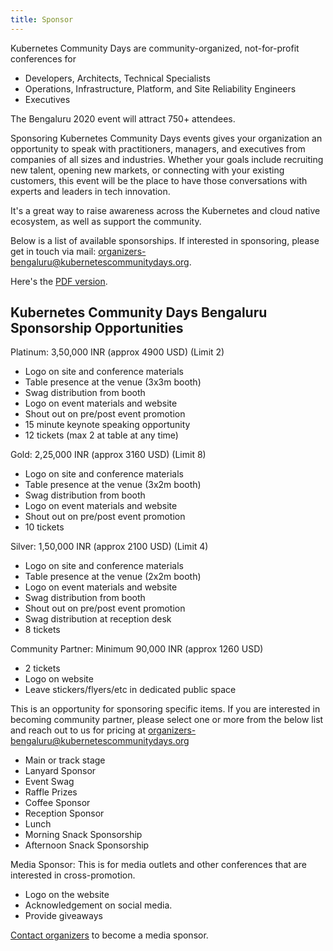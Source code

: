 ```yaml
---
title: Sponsor
---
```


Kubernetes Community Days are community-organized, not-for-profit conferences for

   * Developers, Architects, Technical Specialists
   * Operations, Infrastructure, Platform, and Site Reliability Engineers
   * Executives

The Bengaluru 2020 event will attract 750+ attendees. 

Sponsoring Kubernetes Community Days events gives your organization an opportunity to speak with practitioners, managers, and executives from companies of all sizes and industries. Whether your goals include recruiting new talent, opening new markets, or connecting with your existing customers, this event will be the place to have those conversations with experts and leaders in tech innovation. 

It's a great way to raise awareness across the Kubernetes and cloud native ecosystem, as well as support the community.

Below is a list of available sponsorships. If interested in sponsoring, please get in touch via mail: [organizers-bengaluru@kubernetescommunitydays.org](mailto:organizers-bengaluru@kubernetescommunitydays.org).

Here's the [PDF version](/img/2020-bengaluru/kcdblr2020_sponsor_prospectus.pdf).

## Kubernetes Community Days Bengaluru Sponsorship Opportunities

Platinum: 3,50,000 INR (approx 4900 USD) (Limit 2)

* Logo on site and conference materials 
* Table presence at the venue (3x3m booth)
* Swag distribution from booth
* Logo on event materials and website
* Shout out on pre/post event promotion
* 15 minute keynote speaking opportunity
* 12 tickets (max 2 at table at any time)

Gold: 2,25,000 INR (approx 3160 USD) (Limit 8)

* Logo on site and conference materials 
* Table presence at the venue (3x2m booth)
* Swag distribution from booth
* Logo on event materials and website
* Shout out on pre/post event promotion
* 10 tickets

Silver: 1,50,000 INR (approx 2100 USD) (Limit 4) 

* Logo on site and conference materials 
* Table presence at the venue (2x2m booth)
* Logo on event materials and website
* Swag distribution from booth
* Shout out on pre/post event promotion
* Swag distribution at reception desk
* 8 tickets

Community Partner: Minimum 90,000 INR (approx 1260 USD)

* 2 tickets
* Logo on website
* Leave stickers/flyers/etc in dedicated public space

This is an opportunity for sponsoring specific items. If you are interested in becoming community partner, please select one or more from the below list and reach out to us for pricing at [organizers-bengaluru@kubernetescommunitydays.org](mailto:organizers-bengaluru@kubernetescommunitydays.org) 

* Main or track stage
* Lanyard Sponsor
* Event Swag
* Raffle Prizes
* Coffee Sponsor
* Reception Sponsor
* Lunch
* Morning Snack Sponsorship
* Afternoon Snack Sponsorship

Media Sponsor: 
This is for media outlets and other conferences that are interested in cross-promotion.

* Logo on the website 
* Acknowledgement on social media.
* Provide giveaways

[Contact organizers](mailto:organizers-bengaluru@kubernetescommunitydays.org) to become a media sponsor.
